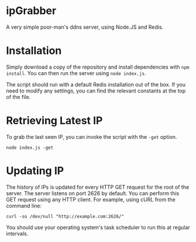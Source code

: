 ipGrabber
=========

A very simple poor-man's ddns server, using Node.JS and Redis.

Installation
============
Simply download a copy of the repository and install dependencies with `npm install`. You can then run the server using 
`node index.js`.

The script should run with a default Redis installation out of the box. If you need to modify any settings, you can find 
the relevant constants at the top of the file.

Retrieving Latest IP
====================
To grab the last seen IP, you can invoke the script with the `-get` option.

`node index.js -get`

Updating IP
===========
The history of IPs is updated for every HTTP GET request for the root of the server. The server listens on port 2626 by 
default. You can perform this GET request using any HTTP client. For example, using cURL from the command line:

`curl -so /dev/null "http://example.com:2626/"`

You should use your operating system's task scheduler to run this at regular intervals.

